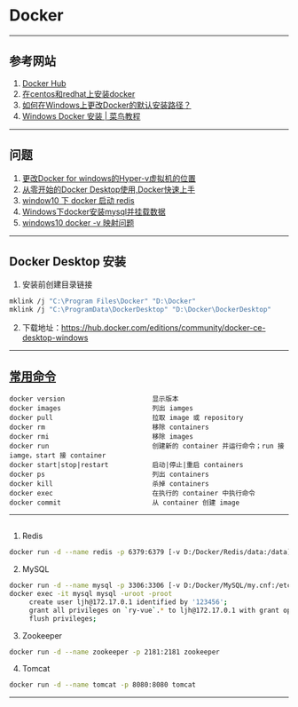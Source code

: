 # Docker

---
## 参考网站
1. [Docker Hub](https://hub.docker.com)
2. [在centos和redhat上安装docker](http://www.imooc.com/article/16448) 
3. [如何在Windows上更改Docker的默认安装路径？](https://www.zhihu.com/question/359332823/answer/923520420)
4. [Windows Docker 安装 | 菜鸟教程](https://www.runoob.com/docker/windows-docker-install.html)
---
## 问题
1. [更改Docker for windows的Hyper-v虚拟机的位置](https://blog.csdn.net/chuweisan2257/article/details/100906248)
2. [从零开始的Docker Desktop使用,Docker快速上手](https://xunmi.blog.csdn.net/article/details/108641842)
3. [window10 下 docker 启动 redis](https://blog.csdn.net/qq_34670974/article/details/94051251)
4. [Windows下docker安装mysql并挂载数据](https://blog.csdn.net/pall_scall/article/details/112154454)
5. [windows10 docker -v 映射问题](https://www.80shihua.com/archives/2589)
---
## Docker Desktop 安装
1. 安装前创建目录链接
```bash
mklink /j "C:\Program Files\Docker" "D:\Docker"
mklink /j "C:\ProgramData\DockerDesktop" "D:\Docker\DockerDesktop"
```
2. 下载地址：https://hub.docker.com/editions/community/docker-ce-desktop-windows
---
## [常用命令](https://www.runoob.com/docker/docker-command-manual.html)
```
docker version                      显示版本
docker images                       列出 iamges
docker pull                         拉取 image 或 repository
docker rm                           移除 containers
docker rmi                          移除 images
docker run                          创建新的 container 并运行命令；run 接 iamge，start 接 container
docker start|stop|restart           启动|停止|重启 containers
docker ps                           列出 containers
docker kill                         杀掉 containers
docker exec                         在执行的 container 中执行命令
docker commit                       从 container 创建 image
```
---
## 
1. Redis
```bash
docker run -d --name redis -p 6379:6379 [-v D:/Docker/Redis/data:/data] redis [--requirepass "Password" redis-server --appendonly yes]
```
2. MySQL
```bash
docker run -d --name mysql -p 3306:3306 [-v D:/Docker/MySQL/my.cnf:/etc/mysql/my.cnf -v D:/Docker/MySQL/data:/var/lib/mysql] -e MYSQL_ROOT_PASSWORD=root mysql
docker exec -it mysql mysql -uroot -proot
     create user ljh@172.17.0.1 identified by '123456';                         创建用户
     grant all privileges on `ry-vue`.* to ljh@172.17.0.1 with grant option;    授权
     flush privileges;
```
3. Zookeeper
```bash
docker run -d --name zookeeper -p 2181:2181 zookeeper
```
4. Tomcat
```bash
docker run -d --name tomcat -p 8080:8080 tomcat
```
--- 